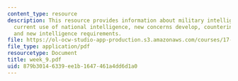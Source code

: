 ```yaml
---
content_type: resource
description: This resource provides information about military intelligence overview,
  current use of national intelligence, new concerns develop, counterinsurgency problem
  and new intelligence requirements.
file: https://ol-ocw-studio-app-production.s3.amazonaws.com/courses/17-908-reading-seminar-in-social-science-intelligence-and-national-security-fall-2005/879b30146339ee1b1647461a4dd6d1a0_week_9.pdf
file_type: application/pdf
resourcetype: Document
title: week_9.pdf
uid: 879b3014-6339-ee1b-1647-461a4dd6d1a0
---
```


